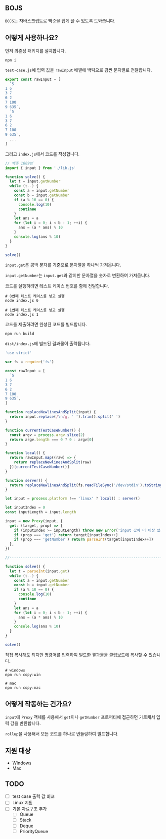 ## BOJS

`BOJS`는 자바스크립트로 백준을 쉽게 풀 수 있도록 도와줍니다.

## 어떻게 사용하나요?

먼저 의존성 패키지를 설치합니다.

```shell
npm i
```

`test-case.js`에 입력 값을 `rawInput` 배열에 백틱으로 감싼 문자열로 전달합니다.

```js
export const rawInput = [
  `5
1 6
3 7
6 2
7 100
9 635`,
  `5
1 6
3 7
6 2
7 100
9 635`,
  ...
]
```

그리고 `index.js`에서 코드를 작성합니다.

```js
// 백준 1009번
import { input } from './lib.js'

function solve() {
  let t = input.getNumber
  while (t--) {
    const a = input.getNumber
    const b = input.getNumber
    if (a % 10 == 0) {
      console.log(10)
      continue
    }
    let ans = a
    for (let i = 0; i < b - 1; ++i) {
      ans = (a * ans) % 10
    }
    console.log(ans % 10)
  }
}

solve()
```

`input.get`은 공백 문자를 기준으로 문자열을 하나씩 가져옵니다.

`input.getNumber`는 `input.get`과 같지만 문자열을 숫자로 변환하여 가져옵니다.

코드를 실행하려면 테스트 케이스 번호를 함께 전달합니다.

```shell
# 0번째 테스트 케이스를 넣고 실행
node index.js 0

# 1번째 테스트 케이스를 넣고 실행
node index.js 1
```

코드를 제출하려면 완성된 코드를 빌드합니다.

```shell
npm run build
```

`dist/index.js`에 빌드된 결과물이 출력됩니다.

```js
'use strict'

var fs = require('fs')

const rawInput = [
  `5
1 6
3 7
6 2
7 100
9 635`,
]

function replaceNewlinesAndSplit(input) {
  return input.replace(/\n/g, ' ').trim().split(' ')
}

function currentTestCaseNumber() {
  const argv = process.argv.slice(2)
  return argv.length === 0 ? 0 : argv[0]
}

function local() {
  return rawInput.map((raw) => {
    return replaceNewlinesAndSplit(raw)
  })[currentTestCaseNumber()]
}

function server() {
  return replaceNewlinesAndSplit(fs.readFileSync('/dev/stdin').toString())
}

let input = process.platform !== 'linux' ? local() : server()

let inputIndex = 0
const inputLength = input.length

input = new Proxy(input, {
  get: (target, prop) => {
    if (inputIndex >= inputLength) throw new Error('input 값이 더 이상 없습니다.')
    if (prop === 'get') return target[inputIndex++]
    if (prop === 'getNumber') return parseInt(target[inputIndex++])
  },
})

//----------------------------------------------------------------------------

function solve() {
  let t = parseInt(input.get)
  while (t--) {
    const a = input.getNumber
    const b = input.getNumber
    if (a % 10 == 0) {
      console.log(10)
      continue
    }
    let ans = a
    for (let i = 0; i < b - 1; ++i) {
      ans = (a * ans) % 10
    }
    console.log(ans % 10)
  }
}

solve()
```

직접 복사해도 되지만 명령어를 입력하여 빌드한 결과물을 클립보드에 복사할 수 있습니다.

```shell
# windows
npm run copy:win

# mac
npm run copy:mac
```

## 어떻게 작동하는 건가요?

`input`에 `Proxy` 객체를 사용해서 `get`이나 `getNumber` 프로퍼티에 접근하면 가로채서 입력 값을 반환합니다.

`rollup`을 사용해서 모든 코드를 하나로 번들링하여 빌드합니다.

## 지원 대상

- Windows
- Mac

## TODO

- [ ] test case 출력 값 비교
- [ ] Linux 지원
- [ ] 기본 자료구조 추가
  - [ ] Queue
  - [ ] Stack
  - [ ] Deque
  - [ ] PriorityQueue
